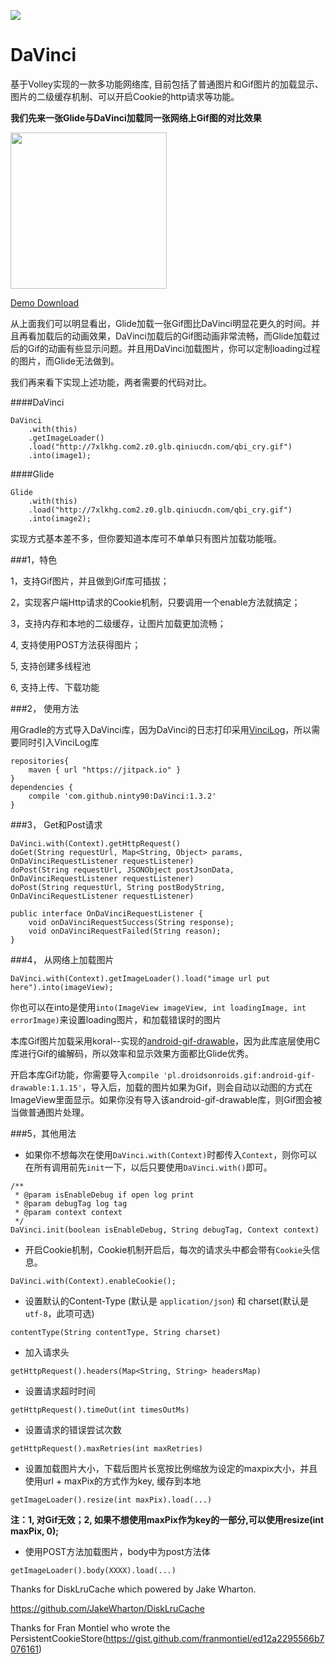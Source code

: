 [![](https://jitpack.io/v/ninty90/DaVinci.svg)](https://jitpack.io/#ninty90/DaVinci)
# DaVinci
基于Volley实现的一款多功能网络库, 目前包括了普通图片和Gif图片的加载显示、图片的二级缓存机制、可以开启Cookie的http请求等功能。

**我们先来一张Glide与DaVinci加载同一张网络上Gif图的对比效果**

<div class='row'>
    <img src='http://7xq276.com2.z0.glb.qiniucdn.com/davinci.gif' width="250px"/>
</div>

[Demo Download](http://7xq276.com2.z0.glb.qiniucdn.com/davinci_demo.apk)

从上面我们可以明显看出，Glide加载一张Gif图比DaVinci明显花更久的时间。并且再看加载后的动画效果，DaVinci加载后的Gif图动画非常流畅，而Glide加载过后的Gif的动画有些显示问题。并且用DaVinci加载图片，你可以定制loading过程的图片，而Glide无法做到。

我们再来看下实现上述功能，两者需要的代码对比。

####DaVinci
```
DaVinci
	.with(this)
	.getImageLoader()
	.load("http://7xlkhg.com2.z0.glb.qiniucdn.com/qbi_cry.gif")
	.into(image1);
```

####Glide
```
Glide
	.with(this)
	.load("http://7xlkhg.com2.z0.glb.qiniucdn.com/qbi_cry.gif")
	.into(image2);
```

实现方式基本差不多，但你要知道本库可不单单只有图片加载功能哦。


###1，特色

1，支持Gif图片，并且做到Gif库可插拔；

2，实现客户端Http请求的Cookie机制，只要调用一个enable方法就搞定；

3，支持内存和本地的二级缓存，让图片加载更加流畅；

4, 支持使用POST方法获得图片；

5, 支持创建多线程池

6, 支持上传、下载功能

###2， 使用方法

用Gradle的方式导入DaVinci库，因为DaVinci的日志打印采用[VinciLog](https://github.com/CPPAlien/VinciLog)，所以需要同时引入VinciLog库

```
repositories{
    maven { url "https://jitpack.io" }
}
dependencies {
    compile 'com.github.ninty90:DaVinci:1.3.2'
}
```

###3， Get和Post请求
```
DaVinci.with(Context).getHttpRequest()
doGet(String requestUrl, Map<String, Object> params, OnDaVinciRequestListener requestListener)
doPost(String requestUrl, JSONObject postJsonData, OnDaVinciRequestListener requestListener)
doPost(String requestUrl, String postBodyString, OnDaVinciRequestListener requestListener)

public interface OnDaVinciRequestListener {
    void onDaVinciRequestSuccess(String response);
    void onDaVinciRequestFailed(String reason);
}
```

###4， 从网络上加载图片
```
DaVinci.with(Context).getImageLoader().load("image url put here").into(imageView);
```

你也可以在into是使用`into(ImageView imageView, int loadingImage, int errorImage)`来设置loading图片，和加载错误时的图片

本库Gif图片加载采用koral--实现的[android-gif-drawable](https://github.com/koral--/android-gif-drawable)，因为此库底层使用C库进行Gif的编解码，所以效率和显示效果方面都比Glide优秀。

开启本库Gif功能，你需要导入`compile 'pl.droidsonroids.gif:android-gif-drawable:1.1.15'`，导入后，加载的图片如果为Gif，则会自动以动图的方式在ImageView里面显示。如果你没有导入该android-gif-drawable库，则Gif图会被当做普通图片处理。

###5，其他用法

* 如果你不想每次在使用`DaVinci.with(Context)`时都传入`Context`，则你可以在所有调用前先`init`一下，以后只要使用`DaVinci.with()`即可。
```
/**
 * @param isEnableDebug if open log print
 * @param debugTag log tag
 * @param context context
 */
DaVinci.init(boolean isEnableDebug, String debugTag, Context context)
```

* 开启Cookie机制，Cookie机制开启后，每次的请求头中都会带有`Cookie`头信息。
```
DaVinci.with(Context).enableCookie();
```
* 设置默认的Content-Type (默认是 `application/json`) 和 charset(默认是 `utf-8`，此项可选)
```
contentType(String contentType, String charset)
```
* 加入请求头
```
getHttpRequest().headers(Map<String, String> headersMap)
```
* 设置请求超时时间
```
getHttpRequest().timeOut(int timesOutMs)
```

* 设置请求的错误尝试次数
```
getHttpRequest().maxRetries(int maxRetries)
```
* 设置加载图片大小，下载后图片长宽按比例缩放为设定的maxpix大小，并且使用url + maxPix的方式作为key, 缓存到本地
```
getImageLoader().resize(int maxPix).load(...)
```
**注：1, 对Gif无效；2, 如果不想使用maxPix作为key的一部分,可以使用resize(int maxPix, 0);**

* 使用POST方法加载图片，body中为post方法体
```
getImageLoader().body(XXXX).load(...)
```

Thanks for DiskLruCache which powered by Jake Wharton.

https://github.com/JakeWharton/DiskLruCache

Thanks for Fran Montiel who wrote the PersistentCookieStore(https://gist.github.com/franmontiel/ed12a2295566b7076161)
